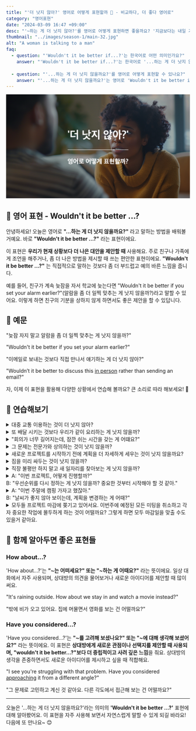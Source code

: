 ```yaml
---
title: "'더 낫지 않아?' 영어로 어떻게 표현할까 🤔 - 비교하다, 더 좋다 영어로"
category: "영어표현"
date: "2024-03-09 16:47 +09:00"
desc: "'~하는 게 더 낫지 않아?'를 영어로 어떻게 표현하면 좋을까요? '지금보다는 내일 가는 게 낫지 않아?', '이메일로 보내는 것보다 직접 만나서 얘기하는 게 더 낫지 않아?' 등을 영어로 표현하는 법을 배워봅시다."
thumbnail: "../images/season-1/main-32.jpg"
alt: "A woman is talking to a man"
faq:
  - question: "'Wouldn't it be better if...?'는 한국어로 어떤 의미인가요?"
    answer: "'Wouldn't it be better if...?'는 한국어로 '...하는 게 더 낫지 않을까요?', '...하는 게 어떨까요?', 또는 '...하는 게 좋지 않을까요?'로 번역될 수 있습니다. 이 표현은 현재 상황보다 더 나은 대안을 제안할 때 사용합니다."

  - question: "'...하는 게 더 낫지 않을까요?'를 영어로 어떻게 표현할 수 있나요?"
    answer: "'...하는 게 더 낫지 않을까요?'는 영어로 'Wouldn't it be better if...?'로 표현할 수 있습니다. 예를 들어, '일찍 일어나는 게 더 낫지 않을까요?'는 'Wouldn't it be better if we woke up early?'로 말할 수 있습니다."
---
```


![더 낫지 않아 영어표현](../images/season-1/main-32.jpg)

## 🌟 영어 표현 - Wouldn't it be better ...?

안녕하세요! 오늘은 영어로 **"...하는 게 더 낫지 않을까요?"** 라고 말하는 방법을 배워볼 거예요. 바로 **"Wouldn't it be better ...?"** 라는 표현이에요.

이 표현은 **우리가 현재 상황보다 더 나은 대안을 제안할 때** 사용해요. 주로 친구나 가족에게 조언을 해주거나, 좀 더 나은 방법을 제시할 때 쓰는 편안한 표현이에요. **"Wouldn't it be better ...?"** 는 직접적으로 말하는 것보다 좀 더 부드럽고 예의 바른 느낌을 줍니다.

예를 들어, 친구가 계속 늦잠을 자서 학교에 늦는다면 "Wouldn't it be better if you set your alarm earlier?"(알람을 좀 더 일찍 맞추는 게 낫지 않을까?)라고 말할 수 있어요. 이렇게 하면 친구의 기분을 상하지 않게 하면서도 좋은 제안을 할 수 있답니다.

<div 
  data-inline-banner="🎉 새해에는 스픽 AI와 함께 영어 공부하자" 
  data-inline-banner-subtext="설날 특별 할인으로 60%할인 + 추가 7만원 할인! (~2/3)" 
  data-inline-banner-link="https://app.usespeak.com/kr-ko/sale/kr-affiliate-special/?ref=engple-inline"
  data-inline-banner-caption="해당 링크를 통해 구매시 일정액의 수수료를 지급받습니다.">
</div>

## 📖 예문

"늦잠 자지 말고 알람을 좀 더 일찍 맞추는 게 낫지 않을까?"

"Wouldn't it be better if you set your alarm earlier?"

"이메일로 보내는 것보다 직접 만나서 얘기하는 게 더 낫지 않아?"

"Wouldn’t it be better to discuss this <a href="/blog/in-english/070.in-person/">in person</a> rather than sending an email?"

자, 이제 이 표현을 활용해 다양한 상황에서 연습해 볼까요? 큰 소리로 따라 해보세요! 🎉

## 💬 연습해보기

<details>
  <summary>대중 교통 이용하는 것이 더 낫지 않아?</summary>
  <span>Wouldn’t it be better to use public transportation?</span>
</details>

<details>
<summary>또 배달 시키는 것보다 우리가 같이 요리하는 게 낫지 않을까?</summary>
<span><a href="/blog/in-english/169.instead-of/">Instead of</a> <a href="/blog/in-english/066.order-takeout/">ordering takeout</a> again, wouldn't it be better if we cooked dinner together?</span>
</details>

<details>
<summary>"회의가 너무 길어지는데, 잠깐 쉬는 시간을 갖는 게 어떄요?"</summary>
<span>"This meeting's dragging on forever. Wouldn't it be better if we took a quick break?"</span>
</details>

<details>
  <summary>그 문제는 전문가와 상의하는 것이 낫지 않을까?</summary>
  <span>Wouldn’t it be better to consult an expert about that issue?</span>
</details>

<details>
  <summary>새로운 프로젝트를 시작하기 전에 계획을 더 자세하게 세우는 것이 낫지 않을까요?</summary>
<span>Wouldn’t it be better to make a more detailed plan before starting the new project?</span>
</details>

<details>
  <summary>짐을 미리 싸두는 것이 낫지 않을까?</summary>
  <span>Wouldn’t it be better to pack our bags in advance?</span>
</details>

<details>
<summary>직장 불평만 하지 말고 새 일자리를 찾아보는 게 낫지 않을까?</summary>
<span>You keep complaining about your job. Wouldn't it be better to start <a href="/blog/in-english/173.look-for/">looking for</a> a new one?</span>
</details>

<details>
  <summary>A: "이번 프로젝트, 어떻게 진행할까?"<br>B: "우선순위를 다시 정하는 게 낫지 않을까? 중요한 것부터 시작해야 할 것 같아."</summary>
<span>A: "How should we proceed with this project?"<br>B: "Wouldn’t it be better to reprioritize? I think we need to start with the most important tasks."</span>
</details>

<details>
  <summary>A: "이번 주말에 캠핑 가자고 했잖아."<br>B: "날씨가 좋지 않아 보이는데, 계획을 변경하는 게 어때?"</summary>
<span>A: "We said we’d go camping this weekend."<br>B: "The weather doesn’t look good. Wouldn’t it be better to change our plans?"</span>
</details>

<details>
  <summary>모두들 프로젝트 마감에 쫒기고 있어서요. 이번주에 예정된 모든 미팅을 취소하고 각자 중요한 작업에 몰두하게 하는 것이 어떨까요? 그렇게 하면 모두 마감일을 맞출 수도 있을거 같아요.</summary>
<span>Since everyone is rushed with the project deadline next week, wouldn’t it be better to cancel all the scheduled meetings this week and let everyone <a href="/blog/in-english/186.focus-on/">focus on</a> their critical tasks? That way, we all might be able to meet the deadline."</span>
</details>

## 🤝 함께 알아두면 좋은 표현들

### How about...?

'How about...?'는 **"~는 어떠세요?" 또는 "~하는 게 어때요?"** 라는 뜻이에요. 일상 대화에서 자주 사용되며, 상대방의 의견을 물어보거나 새로운 아이디어를 제안할 때 많이 써요.

"It's raining outside. How about we stay in and watch a movie instead?"

"밖에 비가 오고 있어요. 집에 머물면서 영화를 보는 건 어떨까요?"

### Have you considered...?

'Have you considered...?'는 **"~를 고려해 보셨나요?" 또는 "~에 대해 생각해 보셨어요?"** 라는 뜻이에요. 이 표현은 **상대방에게 새로운 관점이나 선택지를 제안할 때 사용되며, "wouldn't it be better...?"보다 더 중립적이고 사려 깊은 느낌**을 줘요. 상대방의 생각을 존중하면서도 새로운 아이디어를 제시하고 싶을 때 적합해요.

"I see you're struggling with that problem. Have you considered [approaching](/blog/in-english/267.approach/) it from a different angle?"

"그 문제로 고민하고 계신 것 같아요. 다른 각도에서 접근해 보는 건 어떨까요?"

---

오늘은 '...하는 게 더 낫지 않을까요?'라는 의미의 **'Wouldn't it be better ...?'** 표현에 대해 알아봤어요. 이 표현을 자주 사용해 보면서 자연스럽게 말할 수 있게 되길 바라요! 다음에 또 만나요~ 😊
